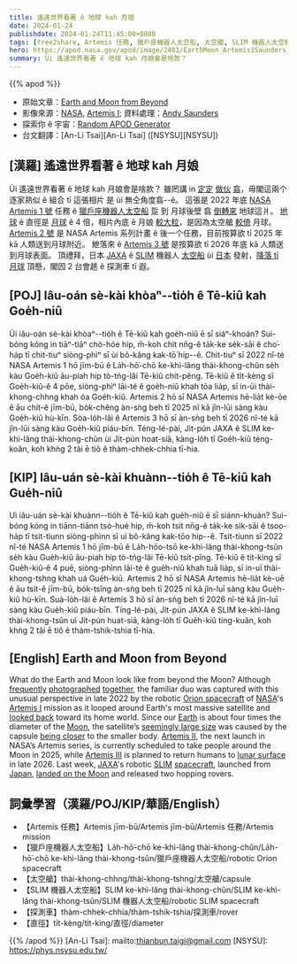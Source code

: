 ```yaml
---
title: 遙遠世界看著 ê 地球 kah 月娘
date: 2024-01-24
publishdate: 2024-01-24T11:45:00+0800
tags: [free2share, Artemis 任務, 獵戶座機器人太空船, 太空艙, SLIM 機器人太空船, 探測車, 直徑]
hero: https://apod.nasa.gov/apod/image/2401/EarthMoon_Artemis1Saunders_960.jpg
summary: Ùi 遙遠世界看著 ê 地球 kah 月娘會是啥款？
---
```


{{% apod %}}

- 原始文章：[Earth and Moon from Beyond](https://apod.nasa.gov/apod/ap240124.html)
- 影像來源：[NASA](https://www.nasa.gov/), [Artemis I](https://www.nasa.gov/mission/artemis-i/); 資料處理：[Andy Saunders](https://www.instagram.com/andysaunders_1/)
- 探索你 ê 宇宙：[Random APOD Generator](https://apod.nasa.gov/apod/random_apod.html)
- 台文翻譯：[An-Li Tsai][An-Li Tsai] ([NSYSU][NSYSU])

## [漢羅] 遙遠世界看著 ê 地球 kah 月娘
Ùi 遙遠世界看著 ê 地球 kah 月娘會是啥款？
雖罔講 in [定定][frequently] [做伙][together] [翕][photographed]，毋閣這兩个逐家熟似 ê 組合 tī 這張相片 是 ùi 無仝角度翕--ê。
這張是 2022 年底 [NASA][NASA] [Artemis 1 號][Artemis I] 任務 ê [獵戶座機器人太空船][Orion spacecraft] 踅 到 月球後壁 翕 [倒轉來][looked back] 地球這爿。
[地球][Earth] ê 直徑是 [月球][Moon] ê 4 倍，相片內底 ê 月娘 [較大粒][seemingly large size]，是因為太空艙 [較倚][being closer] 月球。
[Artemis 2 號][Artemis II] 是 NASA Artemis 系列計畫 ê 後一个任務，目前按算欲 tī 2025 年 kā 人類送到月球附近。
紲落來 ê [Artemis 3 號][Artemis III] 是按算欲 tī 2026 年底 kā 人類送到月球表面。
頂禮拜，日本 [JAXA][JAXA] ê [SLIM][SLIM] 機器人 [太空船][spacecraft] ùi [日本][Japan] 發射，[降落 tī 月球][landed on the Moon] 頂懸，閣囥 2 台會趒 ê 探測車 tī 遐。

## [POJ] Iâu-oán sè-kài khòaⁿ--tio̍h ê Tē-kiû kah Goe̍h-niû
Ùi iâu-oán sè-kài khòaⁿ--tio̍h ê Tē-kiû kah goe̍h-niû ē sī siáⁿ-khoán?
Sui-bóng kóng in tiāⁿ-tiāⁿ chò-hóe hip, m̄-koh chit nn̄g-ê ta̍k-ke se̍k-sāi ê cho͘-ha̍p tī chit-tiuⁿ siòng-phìⁿ sī ùi bô-kâng kak-tō͘ hip--ê.
Chit-tiuⁿ sī 2022 nî-té NASA Artemis 1 hō jīm-bū ê La̍h-hō͘-chō ke-khì-lâng thài-khong-chûn se̍h kàu Goe̍h-kiû āu-piah hip tò-tńg-lâi Tē-kiû chit-pêng.
Tē-kiû ê ti̍t-kèng sī Goe̍h-kiû-ê 4 pōe, siòng-phìⁿ lāi-té ê goe̍h-niû khah tōa lia̍p, sī in-ūi thài-khong-chhng khah óa Goe̍h-kiû.
Artemis 2 hō sī NASA Artemis hē-lia̍t kè-ōe ê āu chi̍t-ê jīm-bū, bo̍k-chêng àn-sǹg beh tī 2025 nî kā jîn-lūi sàng kàu Goe̍h-kiû hù-kīn.
Sòa-lo̍h-lâi ê Artemis 3 hō sī àn-sǹg beh tī 2026 nî-té kā jîn-lūi sàng kàu Goe̍h-kiû piáu-bīn.
Téng-lé-pài, Ji̍t-pún JAXA ê SLIM ke-khì-lâng thài-khong-chûn ùi Ji̍t-pún hoat-siā, kàng-lo̍h tī Goe̍h-kiû téng-koân, koh khǹg 2 tâi ē tiô ê thàm-chhek-chhia tī-hia.

## [KIP] Iâu-uán sè-kài khuànn--tio̍h ê Tē-kiû kah Gue̍h-niû
Uì iâu-uán sè-kài khuànn--tio̍h ê Tē-kiû kah gue̍h-niû ē sī siánn-khuán?
Sui-bóng kóng in tiānn-tiānn tsò-hué hip, m̄-koh tsit nn̄g-ê ta̍k-ke si̍k-sāi ê tsoo-ha̍p tī tsit-tiunn siòng-phìnn sī uì bô-kâng kak-tōo hip--ê.
Tsit-tiunn sī 2022 nî-té NASA Artemis 1 hō jīm-bū ê La̍h-hōo-tsō ke-khì-lâng thài-khong-tsûn se̍h kàu Gue̍h-kiû āu-piah hip tò-tńg-lâi Tē-kiû tsit-pîng.
Tē-kiû ê ti̍t-kìng sī Gue̍h-kiû-ê 4 puē, siòng-phìnn lāi-té ê gue̍h-niû khah tuā lia̍p, sī in-uī thài-khong-tshng khah uá Gue̍h-kiû.
Artemis 2 hō sī NASA Artemis hē-lia̍t kè-uē ê āu tsi̍t-ê jīm-bū, bo̍k-tsîng àn-sǹg beh tī 2025 nî kā jîn-luī sàng kàu Gue̍h-kiû hù-kīn.
Suà-lo̍h-lâi ê Artemis 3 hō sī àn-sǹg beh tī 2026 nî-té kā jîn-luī sàng kàu Gue̍h-kiû piáu-bīn.
Tíng-lé-pài, Ji̍t-pún JAXA ê SLIM ke-khì-lâng thài-khong-tsûn uì Ji̍t-pún huat-siā, kàng-lo̍h tī Gue̍h-kiû tíng-kuân, koh khǹg 2 tâi ē tiô ê thàm-tshik-tshia tī-hia.

## [English] Earth and Moon from Beyond
What do the Earth and Moon look like from beyond the Moon?
Although [frequently][frequently] [photographed][photographed] [together][together], the familiar duo was captured with this unusual perspective in late 2022 by the robotic [Orion spacecraft][Orion spacecraft] of [NASA][NASA]'s [Artemis I][Artemis I] mission as it looped around Earth's most massive satellite and [looked back][looked back] toward its home world.
Since our [Earth][Earth] is about four times the diameter of the [Moon][Moon], the satellite’s [seemingly large size][seemingly large size] was caused by the capsule [being closer][being closer] to the smaller body.
[Artemis II][Artemis II], the next launch in NASA’s Artemis series, is currently scheduled to take people around the Moon in 2025, while [Artemis III][Artemis III] is planned to return humans to [lunar surface][lunar surface] in late 2026.
Last week, [JAXA][JAXA]'s robotic [SLIM][SLIM] [spacecraft][spacecraft], launched from [Japan][Japan], [landed on the Moon][landed on the Moon] and released two hopping rovers.

## 詞彙學習（漢羅/POJ/KIP/華語/English）
- 【Artemis 任務】Artemis jīm-bū/Artemis jīm-bū/Artemis 任務/Artemis mission
- 【獵戶座機器人太空船】La̍h-hō͘-chō ke-khì-lâng thài-khong-chûn/La̍h-hō͘-chō ke-khì-lâng thài-khong-tsûn/獵戶座機器人太空船/robotic Orion spacecraft
- 【太空艙】thài-khong-chhng/thài-khong-tshng/太空艙/capsule
- 【SLIM 機器人太空船】SLIM ke-khì-lâng thài-khong-chûn/SLIM ke-khì-lâng thài-khong-tsûn/SLIM 機器人太空船/robotic SLIM spacecraft
- 【探測車】thàm-chhek-chhia/thàm-tshik-tshia/探測車/rover
- 【直徑】ti̍t-kèng/ti̍t-kìng/直徑/diameter

{{% /apod %}}
[An-Li Tsai]: mailto:thianbun.taigi@gmail.com
[NSYSU]: https://phys.nsysu.edu.tw/

[copyright]: https://apod.nasa.gov/apod/fap/lib/about_apod.html#srapply
[License]: https://creativecommons.org/licenses/by/3.0/

[frequently]:https://apod.nasa.gov/apod/ap171204.html
[photographed]:https://apod.nasa.gov/apod/ap011015.html
[together]:https://apod.nasa.gov/apod/ap100901.html
[Orion spacecraft]:https://www.nasa.gov/humans-in-space/orion-spacecraft/
[NASA]:https://www.nasa.gov/
[Artemis I]:https://www.nasa.gov/mission/artemis-i/
[looked back]:https://apod.nasa.gov/apod/ap231130.html
[Earth]:https://science.nasa.gov/earth/facts/
[Moon]:https://science.nasa.gov/moon/
[seemingly large size]:https://www.rover.com/blog/wp-content/uploads/2017/05/pug-tilt.jpg
[being closer]:https://en.wikipedia.org/wiki/Forced_perspective
[Artemis II]:https://www.nasa.gov/mission/artemis-ii/
[Artemis III]:https://www.nasa.gov/mission/artemis-iii/
[lunar surface]:https://apod.nasa.gov/apod/ap031109.html
[JAXA]:https://global.jaxa.jp/
[SLIM]:https://global.jaxa.jp/countdown/slim_special_site.html
[spacecraft]:https://en.wikipedia.org/wiki/Smart_Lander_for_Investigating_Moon
[Japan]:https://en.wikipedia.org/wiki/Japan
[landed on the Moon]:https://global.jaxa.jp/press/2024/01/20240120-1_e.html
